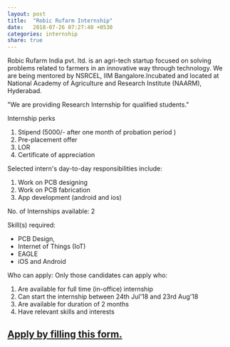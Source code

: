 ```yaml
---
layout: post
title:  "Robic Rufarm Internship"
date:   2018-07-26 07:27:40 +0530
categories: internship
share: true
---
```



Robic Rufarm India pvt. ltd. is an agri-tech startup focused on solving problems related to farmers in an innovative way through technology.  We are being mentored by NSRCEL, IIM Bangalore.Incubated and located at National Academy of Agriculture and Research Institute (NAARM), Hyderabad.

"We are providing Research Internship for qualified students."

Internship perks
1. Stipend (5000/- after one month of probation period )
2. Pre-placement offer
3. LOR
4. Certificate of appreciation

Selected intern's day-to-day responsibilities include:
1. Work on PCB designing
2. Work on PCB fabrication
3. App development (android and ios)

No. of Internships available: 2

Skill(s) required:
- PCB Design,
- Internet of Things (IoT)
- EAGLE
- iOS and Android

Who can apply:
Only those candidates can apply who:
1. Are available for full time (in-office) internship
2. Can start the internship between 24th Jul'18 and 23rd Aug'18
3. Are available for duration of 2 months
4. Have relevant skills and interests

## [Apply by filling this form.](https://docs.google.com/forms/d/e/1FAIpQLSdLerk70QOHHnMJtminnIindSC8Wcn0iMAFNgHKE4jiDB0pAw/viewform)
